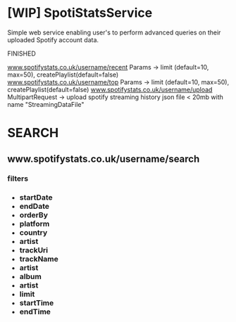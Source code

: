 # [WIP] SpotiStatsService
Simple web service enabling user's to perform advanced queries on their uploaded Spotify account data.

FINISHED 

www.spotifystats.co.uk/username/recent Params -> limit (default=10, max=50), createPlaylist(default=false) 
www.spotifystats.co.uk/username/top   Params -> limit (default=10, max=50), createPlaylist(default=false) 
www.spotifystats.co.uk/username/upload MultipartRequest -> upload spotify streaming history json file < 20mb with name "StreamingDataFile" 

<H1> SEARCH </H1> 

<H2> www.spotifystats.co.uk/username/search </H2>

<H3> filters <H3>

<ul>
  <li> startDate </li>
    <li> endDate </li>
  <li> orderBy </li>
  <li> platform </li>
  <li> country </li>
  <li> artist </li>
  <li> trackUri </li>
  <li> trackName </li>
  <li> artist </li>
  <li> album </li>
  <li> artist </li>
  <li> limit </li>
  <li> startTime </li>
  <li> endTime </li>
</ul>
